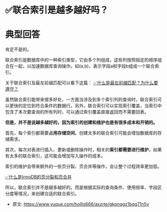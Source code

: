 # ✅联合索引是越多越好吗？
<!--page header-->

<a name="EkfUh"></a>
# 典型回答

肯定不是的。

联合索引是数据库中的一种索引类型，它由多个列组成，这些列按照指定的顺序组合在一起，以加速数据库查询操作。如(a,b)，表示字段a和字段b组成一个联合索引。

关于联合索引及最左前缀匹配可以看下这篇：
[✅什么是最左前缀匹配？为什么要遵守？](https://www.yuque.com/hollis666/axzrte/cc9mglopp4nigg59?view=doc_embed)

虽然联合索引能带来很多好处，一方面当涉及到多个索引列的查询时，联合索引可以更快的定位到符合条件的数据行。另外，联合索引可以实现索引覆盖，当索引中包含了本次要查询的所有列时，可以通过索引覆盖直接返回而不需要回表。

**但是，并不是说越多越好的，因为索引的创建和维护也是有很多成本和开销的。**

首先，每个索引都需要**占用存储空间**。创建太多的联合索引可能会增加数据库的存储需求。

其次，每次对表进行插入、更新或删除操作时，相关的**索引都需要进行维护**。如果有太多的联合索引，这可能会增加写入操作的成本。

索引的维护会带来额外的一些页分裂、页合并等操作，会让整个过程效率更加低。

[✅什么是InnoDB的页分裂和页合并](https://www.yuque.com/hollis666/axzrte/lq17kh7gaf8ayipw?view=doc_embed)

所以，联合索引并不是越多越好的。而是根据实际的查询条件、使用频率、字段区分度等情况，来创建合适的联合索引。


<!--page footer-->
- 原文: <https://www.yuque.com/hollis666/axzrte/gkpnqgz1bqg71n5v>
